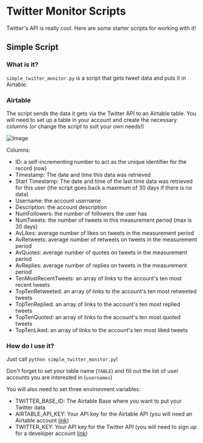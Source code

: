 # Twitter Monitor Scripts

Twitter's API is really cool. Here are some starter scripts for working with it!

## Simple Script

### What is it?

`simple_twitter_monitor.py` is a script that gets tweet data and puts it in Airtable.

### Airtable

The script sends the data it gets via the Twitter API to an Airtable table. You will need to set up a table in your account and create the necessary columns (or change the script to suit your own needs!)

![Image](/airtable_table.gif)

Columns:

- ID: a self-incrementing number to act as the unique identifier for the record (row)
- Timestamp: The date and time this data was retrieved
- Start Timestamp: The date and time of the last time data was retrieved for this user (the script goes back a maximum of 30 days if there is no data)
- Username: the account username
- Description: the account description
- NumFollowers: the number of followers the user has
- NumTweets: the number of tweets in this measurement period (max is 30 days)
- AvLikes: average number of likes on tweets in the measurement period
- AvRetweets: average number of retweets on tweets in the measurement period
- AvQuotes: average number of quotes on tweets in the measurement period
- AvReplies: average number of replies on tweets in the measurement period
- TenMostRecentTweets: an array of links to the account's ten most recent tweets
- TopTenRetweeted: an array of links to the account's ten most retweeted tweets
- TopTenReplied: an array of links to the account's ten most replied tweets
- TopTenQuoted: an array of links to the account's ten most quoted tweets
- TopTenLiked: an array of links to the account's ten most liked tweets

### How do I use it?

Just call `python simple_twitter_monitor.py`!

Don't forget to set your table name (`TABLE`) and fill out the list of user accounts you are interested in (`usernames`)

You will also need to set three environment variables:

- TWITTER_BASE_ID: The Airtable Base where you want to put your Twitter data
- AIRTABLE_API_KEY: Your API key for the Airtable API (you will need an Airtable account [link](https://airtable.com/))
- TWITTER_KEY: Your API key for the Twitter API (you will need to sign up for a developer account [link](https://developer.twitter.com/en))
